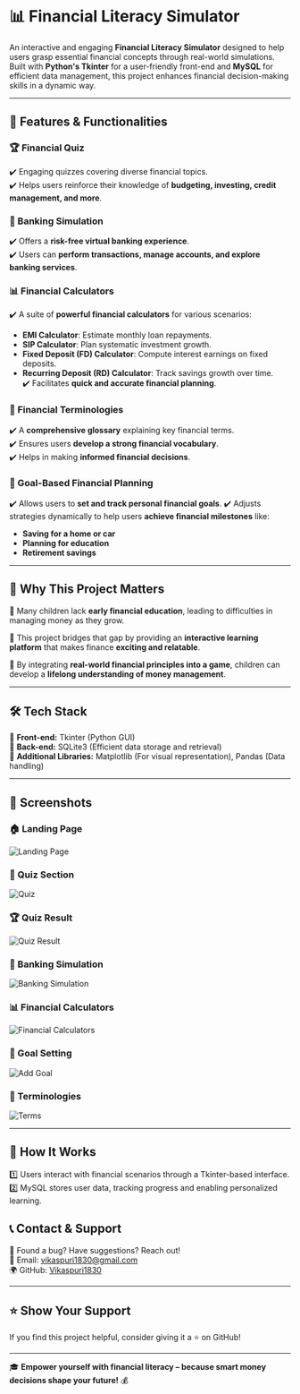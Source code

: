 # 📊 Financial Literacy Simulator

An interactive and engaging **Financial Literacy Simulator** designed to help users grasp essential financial concepts through real-world simulations. Built with **Python's Tkinter** for a user-friendly front-end and **MySQL** for efficient data management, this project enhances financial decision-making skills in a dynamic way.

---

## 🌟 Features & Functionalities  

### 🏆 Financial Quiz  
✔️ Engaging quizzes covering diverse financial topics.  
✔️ Helps users reinforce their knowledge of **budgeting, investing, credit management, and more**.

### 🏦 Banking Simulation  
✔️ Offers a **risk-free virtual banking experience**.  
✔️ Users can **perform transactions, manage accounts, and explore banking services**.

### 📊 Financial Calculators  
✔️ A suite of **powerful financial calculators** for various scenarios:  
   - **EMI Calculator**: Estimate monthly loan repayments.  
   - **SIP Calculator**: Plan systematic investment growth.  
   - **Fixed Deposit (FD) Calculator**: Compute interest earnings on fixed deposits.  
   - **Recurring Deposit (RD) Calculator**: Track savings growth over time.  
✔️ Facilitates **quick and accurate financial planning**.

### 📖 Financial Terminologies  
✔️ A **comprehensive glossary** explaining key financial terms.  
✔️ Ensures users **develop a strong financial vocabulary**.  
✔️ Helps in making **informed financial decisions**.  

### 🎯 Goal-Based Financial Planning  
✔️ Allows users to **set and track personal financial goals**. 
✔️ Adjusts strategies dynamically to help users **achieve financial milestones** like:  
   - **Saving for a home or car**  
   - **Planning for education**  
   - **Retirement savings**  

---

## 🚀 Why This Project Matters  

📌 Many children lack **early financial education**, leading to difficulties in managing money as they grow.  

📌 This project bridges that gap by providing an **interactive learning platform** that makes finance **exciting and relatable**.  

📌 By integrating **real-world financial principles into a game**, children can develop a **lifelong understanding of money management**.  

---

## 🛠️ Tech Stack

🔹 **Front-end:** Tkinter (Python GUI)  
🔹 **Back-end:** SQLite3 (Efficient data storage and retrieval)  
🔹 **Additional Libraries:** Matplotlib (For visual representation), Pandas (Data handling)

---

## 📸 Screenshots

### 🏠 Landing Page
![Landing Page](Outputs/Landing%20Page.png)

### 📝 Quiz Section
![Quiz](Outputs/Quiz.png)

### 🏆 Quiz Result
![Quiz Result](Outputs/Quiz%20Result.png)

### 🏦 Banking Simulation
![Banking Simulation](Outputs/Banking%20Simulation.png)

### 📊 Financial Calculators
![Financial Calculators](Outputs/Financial%20Calculators.png)

### 🎯 Goal Setting
![Add Goal](Outputs/Add%20Goal.png)

### 📜 Terminologies
![Terms](Outputs/Terms.png)

---

## 🎯 How It Works

1️⃣ Users interact with financial scenarios through a Tkinter-based interface.  
2️⃣ MySQL stores user data, tracking progress and enabling personalized learning.

## 📞 Contact & Support

💬 Found a bug? Have suggestions? Reach out!  
📧 Email: vikaspuri1830@gmail.com  
🌍 GitHub: [Vikaspuri1830](https://github.com/Vikaspuri1830)

---

## ⭐ Show Your Support
If you find this project helpful, consider giving it a ⭐ on GitHub!

---

🎓 **Empower yourself with financial literacy – because smart money decisions shape your future!** 💰
